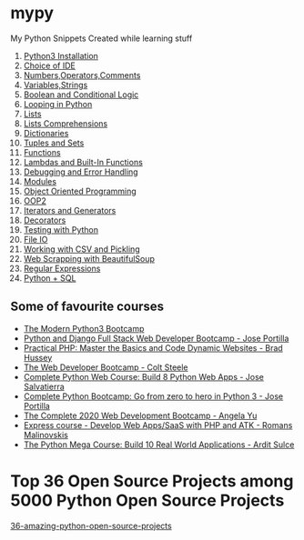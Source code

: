 # mypy
My Python Snippets Created while learning stuff


1. [Python3 Installation]()
1. [Choice of IDE]()
1. [Numbers,Operators,Comments]()
1. [Variables,Strings]()
1. [Boolean and Conditional Logic]()
1. [Looping in Python]()
1. [Lists]()
1. [Lists Comprehensions]()
1. [Dictionaries]()
1. [Tuples and Sets]()
1. [Functions]()
1. [Lambdas and Built-In Functions]()
1. [Debugging and Error Handling]()
1. [Modules]()
1. [Object Oriented Programming]()
1. [OOP2]()
1. [Iterators and Generators]()
1. [Decorators]()
1. [Testing with Python]()
1. [File IO]()
1. [Working with CSV and Pickling]()
1. [Web Scrapping with BeautifulSoup]()
1. [Regular Expressions]()
1. [Python + SQL]()


## Some of favourite courses
- [The Modern Python3 Bootcamp](https://www.udemy.com/course/the-modern-python3-bootcamp)
- [Python and Django Full Stack Web Developer Bootcamp - Jose Portilla ](https://www.udemy.com/course/python-and-django-full-stack-web-developer-bootcamp/learn/)
- [Practical PHP: Master the Basics and Code Dynamic Websites - Brad Hussey](https://www.udemy.com/course/code-dynamic-websites/learn/)
- [The Web Developer Bootcamp - Colt Steele](https://www.udemy.com/course/the-web-developer-bootcamp/learn/)
- [Complete Python Web Course: Build 8 Python Web Apps - Jose Salvatierra](https://www.udemy.com/course/the-complete-python-web-course-learn-by-building-8-apps/learn/)
- [Complete Python Bootcamp: Go from zero to hero in Python 3 - Jose Portilla](https://www.udemy.com/course/complete-python-bootcamp/learn/)
- [The Complete 2020 Web Development Bootcamp - Angela Yu](https://www.udemy.com/course/the-complete-web-development-bootcamp/)
- [Express course - Develop Web Apps/SaaS with PHP and ATK - Romans Malinovskis](https://www.udemy.com/course/web-apps-with-php-and-atk/)
- [The Python Mega Course: Build 10 Real World Applications - Ardit Sulce](https://www.udemy.com/course/the-python-mega-course/)


# Top 36 Open Source Projects among 5000 Python Open Source Projects
[36-amazing-python-open-source-projects](https://medium.mybridge.co/36-amazing-python-open-source-projects-v-2019-2fe058d79450)
